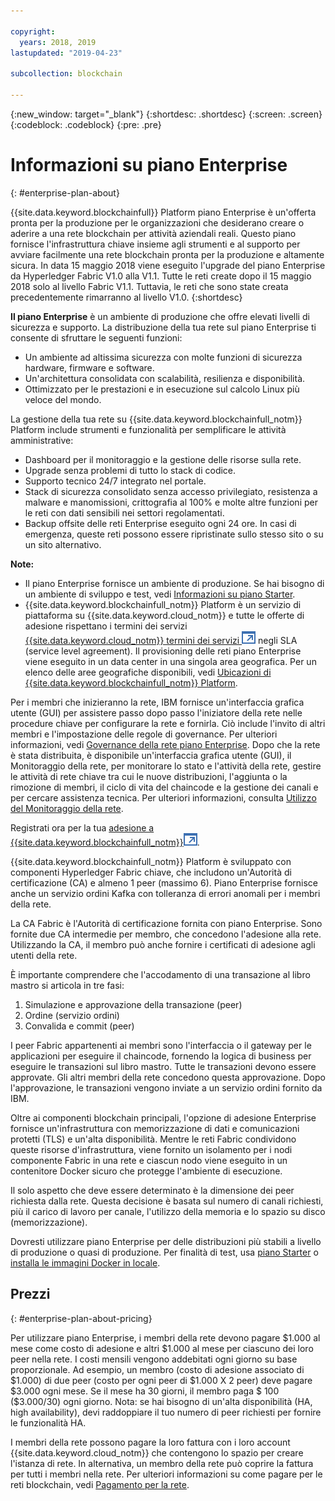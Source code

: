 ```yaml
---

copyright:
  years: 2018, 2019
lastupdated: "2019-04-23"

subcollection: blockchain

---
```


{:new_window: target="_blank"}
{:shortdesc: .shortdesc}
{:screen: .screen}
{:codeblock: .codeblock}
{:pre: .pre}

# Informazioni su piano Enterprise
{: #enterprise-plan-about}

{{site.data.keyword.blockchainfull}} Platform piano Enterprise è un'offerta pronta per la produzione per le organizzazioni che desiderano creare o aderire a una rete blockchain per attività aziendali reali. Questo piano fornisce l'infrastruttura chiave insieme agli strumenti e al supporto per avviare facilmente una rete blockchain pronta per la produzione e altamente sicura. In data 15 maggio 2018 viene eseguito l'upgrade del piano Enterprise da Hyperledger Fabric V1.0 alla V1.1. Tutte le reti create dopo il 15 maggio 2018 solo al livello Fabric V1.1. Tuttavia, le reti che sono state creata precedentemente rimarranno al livello V1.0.
{:shortdesc}

**Il piano Enterprise** è un ambiente di produzione che offre elevati livelli di sicurezza e supporto. La distribuzione della tua rete sul piano Enterprise ti consente di sfruttare le seguenti funzioni:

* Un ambiente ad altissima sicurezza con molte funzioni di sicurezza hardware, firmware e software.
* Un'architettura consolidata con scalabilità, resilienza e disponibilità.
* Ottimizzato per le prestazioni e in esecuzione sul calcolo Linux più veloce del mondo.

La gestione della tua rete su {{site.data.keyword.blockchainfull_notm}} Platform include strumenti e funzionalità per semplificare le attività amministrative:

* Dashboard per il monitoraggio e la gestione delle risorse sulla rete.
* Upgrade senza problemi di tutto lo stack di codice.
* Supporto tecnico 24/7 integrato nel portale.
* Stack di sicurezza consolidato senza accesso privilegiato, resistenza a malware e manomissioni, crittografia al 100% e molte altre funzioni per le reti con dati sensibili nei settori regolamentati.
* Backup offsite delle reti Enterprise eseguito ogni 24 ore. In casi di emergenza, queste reti possono essere ripristinate sullo stesso sito o su un sito alternativo.

**Note:**
- Il piano Enterprise fornisce un ambiente di produzione. Se hai bisogno di un ambiente di sviluppo e test, vedi [Informazioni su piano Starter](/docs/services/blockchain/starter_plan.html#starter-plan-about).
- {{site.data.keyword.blockchainfull_notm}} Platform è un servizio di piattaforma su {{site.data.keyword.cloud_notm}} e tutte le offerte di adesione rispettano i termini dei servizi [{{site.data.keyword.cloud_notm}} termini dei servizi ![Icona link esterno](images/external_link.svg "Icona link esterno")](http://www-03.ibm.com/software/sla/sladb.nsf/sla/bm "{{site.data.keyword.cloud_notm}}") negli SLA (service level agreement). Il provisioning delle reti piano Enterprise viene eseguito in un data center in una singola area geografica. Per un elenco delle aree geografiche disponibili, vedi [Ubicazioni di {{site.data.keyword.blockchainfull_notm}} Platform](/docs/services/blockchain?topic=blockchain-ibp-regions-locations#ibp-regions-locations).

Per i membri che inizieranno la rete, IBM fornisce un'interfaccia grafica utente (GUI) per assistere passo dopo passo l'iniziatore della rete nelle procedure chiave per configurare la rete e fornirla. Ciò include l'invito di altri membri e l'impostazione delle regole di governance. Per ulteriori informazioni, vedi [Governance della rete piano Enterprise](/docs/services/blockchain/get_start.html#getting-started-with-enterprise-plan). Dopo che la rete è stata distribuita, è disponibile un'interfaccia grafica utente (GUI), il Monitoraggio della rete, per monitorare lo stato e l'attività della rete, gestire le attività di rete chiave tra cui le nuove distribuzioni, l'aggiunta o la rimozione di membri, il ciclo di vita del chaincode e la gestione dei canali e per cercare assistenza tecnica. Per ulteriori informazioni, consulta [Utilizzo del Monitoraggio della rete](/docs/services/blockchain/v10_dashboard.html#ibp-dashboard).

Registrati ora per la tua [adesione a {{site.data.keyword.blockchainfull_notm}}![Icona link esterno](images/external_link.svg "Icona link esterno")](https://cloud.ibm.com/catalog/services/ibm-blockchain-5-prod).

{{site.data.keyword.blockchainfull_notm}} Platform è sviluppato con componenti Hyperledger Fabric chiave, che includono un'Autorità di certificazione (CA) e almeno 1 peer (massimo 6).  Piano Enterprise fornisce anche un servizio ordini Kafka con tolleranza di errori anomali per i membri della rete.

La CA Fabric è l'Autorità di certificazione fornita con piano Enterprise. Sono fornite due CA intermedie per membro, che concedono l'adesione alla rete. Utilizzando la CA, il membro può anche fornire i certificati di adesione agli utenti della rete.

È importante comprendere che l'accodamento di una transazione al libro mastro si articola in tre fasi:
1. Simulazione e approvazione della transazione (peer)
2. Ordine (servizio ordini)
3. Convalida e commit (peer)

I peer Fabric appartenenti ai membri sono l'interfaccia o il gateway per le applicazioni per eseguire il chaincode, fornendo la logica di business per eseguire le transazioni sul libro mastro. Tutte le transazioni devono essere approvate. Gli altri membri della rete concedono questa approvazione. Dopo l'approvazione, le transazioni vengono inviate a un servizio ordini fornito da IBM.

Oltre ai componenti blockchain principali, l'opzione di adesione Enterprise fornisce un'infrastruttura con memorizzazione di dati e comunicazioni protetti (TLS) e un'alta disponibilità.  Mentre le reti Fabric condividono queste risorse d'infrastruttura, viene fornito un isolamento per i nodi componente Fabric in una rete e ciascun nodo viene eseguito in un contenitore Docker sicuro che protegge l'ambiente di esecuzione.

Il solo aspetto che deve essere determinato è la dimensione dei peer richiesta dalla rete. Questa decisione è basata sul numero di canali richiesti, più il carico di lavoro per canale, l'utilizzo della memoria e lo spazio su disco (memorizzazione).

Dovresti utilizzare piano Enterprise per delle distribuzioni più stabili a livello di produzione o quasi di produzione. Per finalità di test, usa [piano Starter](/docs/services/blockchain/starter_plan.html#starter-plan-about) o [installa le immagini Docker in locale](http://hyperledger-fabric.readthedocs.io/en/release-1.2/build_network.html).

<!--- The Enterprise plan provides the ordering service and CA. The membership fee is $1,000, and a per peer fee of $1,000 that is associated with the network. If you want to have high availability (HA), you must purchase an additional peer to provide the HA capabilities. For example, one organization (associated membership fee of $1,000) of two peers ($1,000 X 2 peers) with HA ($1,000 X 2 HA peers) requires a monthly charge of $5,000.  --->

## Prezzi
{: #enterprise-plan-about-pricing}

Per utilizzare piano Enterprise, i membri della rete devono pagare $1.000 al mese come costo di adesione e altri $1.000 al mese per ciascuno dei loro peer nella rete.  I costi mensili vengono addebitati ogni giorno su base proporzionale.  Ad esempio, un membro (costo di adesione associato di $1.000) di due peer (costo per ogni peer di $1.000 X 2 peer) deve pagare $3.000 ogni mese.  Se il mese ha 30 giorni, il membro paga $ 100 ($3.000/30) ogni giorno.  Nota: se hai bisogno di un'alta disponibilità (HA, high availability), devi raddoppiare il tuo numero di peer richiesti per fornire le funzionalità HA.

I membri della rete possono pagare la loro fattura con i loro account {{site.data.keyword.cloud_notm}} che contengono lo spazio per creare l'istanza di rete. In alternativa, un membro della rete può coprire la fattura per tutti i membri nella rete. Per ulteriori informazioni su come pagare per le reti blockchain, vedi [Pagamento per la rete](/docs/services/blockchain/howto/paying_mode.html#paying-mode).
